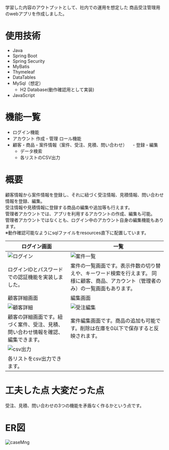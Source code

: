 学習した内容のアウトプットとして、社内での運用を想定した
商品受注管理用のwebアプリを作成しました。

# 使用技術
- Java
- Spring Boot
- Spring Security
- MyBatis
- Thymeleaf
- DataTables
- MySql（想定）
  - H2 Database(動作確認用として実装)
- JavaScript

# 機能一覧
- ログイン機能
- アカウント
  作成・管理
  ロール機能
- 顧客・商品・案件情報（案件、受注、見積、問い合わせ）
　- 登録・編集
  - データ検索
  - 各リストのCSV出力

# 概要
顧客情報から案件情報を登録し、それに紐づく受注情報、見積情報、問い合わせ情報を登録、編集。  
受注情報や見積情報に登録する商品の編集や追加等も行えます。  
管理者アカウントでは、アプリを利用するアカウントの作成、編集も可能。  
管理者アカウントではなくとも、ログイン中のアカウント自身の編集機能もあります。  
※動作確認可能なようにsqlファイルをresources直下に配置しています。

| ログイン画面 |　一覧 |
| ---- | ---- |
| ![ログイン](https://github.com/user-attachments/assets/ff6dd574-f291-4a75-9751-18de2434816a) | ![案件一覧](https://github.com/user-attachments/assets/c4161873-ee1b-406b-84d5-ba5e2e3b6ae0) |
| ログインIDとパスワードでの認証機能を実装しました。| 案件の一覧画面です。表示件数の切り替えや、キーワード検索を行えます。 同様に顧客、商品、アカウント（管理者のみ）の一覧画面もあります。|
| 顧客詳細画面 | 編集画面 |
| ![顧客詳細](https://github.com/user-attachments/assets/77a7e366-afe0-4c7d-a443-2da5b1c1997c) | ![受注編集](https://github.com/user-attachments/assets/b1e6017c-cd1c-4287-96a4-4f568c6d4a15) |
| 顧客の詳細画面です。紐づく案件、受注、見積、問い合わせ情報を確認、編集できます。 | 案件編集画面です。商品の追加も可能です。削除は在庫を0以下で保存すると反映されます。 |
| ![csv出力](https://github.com/user-attachments/assets/4e19acd3-5b4a-4c00-b6ee-0c3b64b7502a) |
| 各リストをcsv出力できます。 |

# 工夫した点 大変だった点
受注、見積、問い合わせの3つの機能を矛盾なく作るかという点です。

# ER図
![caseMng](https://github.com/user-attachments/assets/30816712-f4b6-4b10-8960-be93676c1d97)



